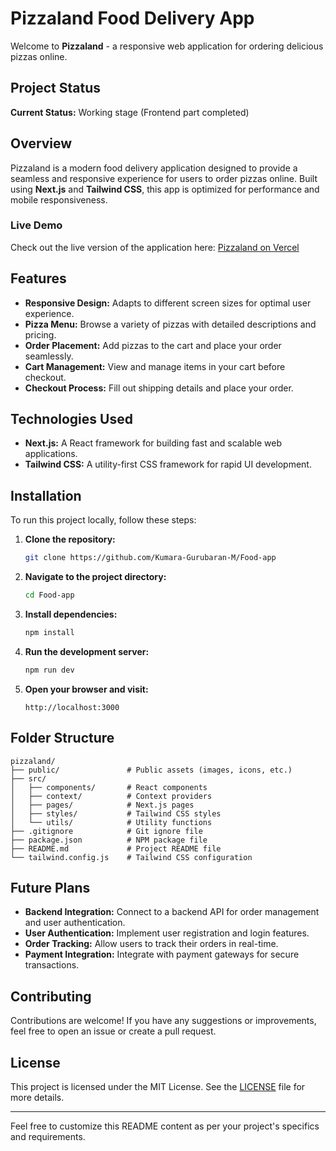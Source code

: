 # Pizzaland Food Delivery App

Welcome to **Pizzaland** - a responsive web application for ordering delicious pizzas online.

## Project Status

**Current Status:** Working stage (Frontend part completed)

## Overview

Pizzaland is a modern food delivery application designed to provide a seamless and responsive experience for users to order pizzas online. Built using **Next.js** and **Tailwind CSS**, this app is optimized for performance and mobile responsiveness.

### Live Demo

Check out the live version of the application here: [Pizzaland on Vercel](https://pizzaland-ochre.vercel.app/)

## Features

- **Responsive Design:** Adapts to different screen sizes for optimal user experience.
- **Pizza Menu:** Browse a variety of pizzas with detailed descriptions and pricing.
- **Order Placement:** Add pizzas to the cart and place your order seamlessly.
- **Cart Management:** View and manage items in your cart before checkout.
- **Checkout Process:** Fill out shipping details and place your order.

## Technologies Used

- **Next.js:** A React framework for building fast and scalable web applications.
- **Tailwind CSS:** A utility-first CSS framework for rapid UI development.

## Installation

To run this project locally, follow these steps:

1. **Clone the repository:**

   ```bash
   git clone https://github.com/Kumara-Gurubaran-M/Food-app
   ```

2. **Navigate to the project directory:**

   ```bash
   cd Food-app
   ```

3. **Install dependencies:**

   ```bash
   npm install
   ```

4. **Run the development server:**

   ```bash
   npm run dev
   ```

5. **Open your browser and visit:**

   ```
   http://localhost:3000
   ```

## Folder Structure

```
pizzaland/
├── public/               # Public assets (images, icons, etc.)
├── src/
│   ├── components/       # React components
│   ├── context/          # Context providers
│   ├── pages/            # Next.js pages
│   ├── styles/           # Tailwind CSS styles
│   └── utils/            # Utility functions
├── .gitignore            # Git ignore file
├── package.json          # NPM package file
├── README.md             # Project README file
└── tailwind.config.js    # Tailwind CSS configuration
```

## Future Plans

- **Backend Integration:** Connect to a backend API for order management and user authentication.
- **User Authentication:** Implement user registration and login features.
- **Order Tracking:** Allow users to track their orders in real-time.
- **Payment Integration:** Integrate with payment gateways for secure transactions.

## Contributing

Contributions are welcome! If you have any suggestions or improvements, feel free to open an issue or create a pull request.

## License

This project is licensed under the MIT License. See the [LICENSE](LICENSE) file for more details.

---

Feel free to customize this README content as per your project's specifics and requirements.
